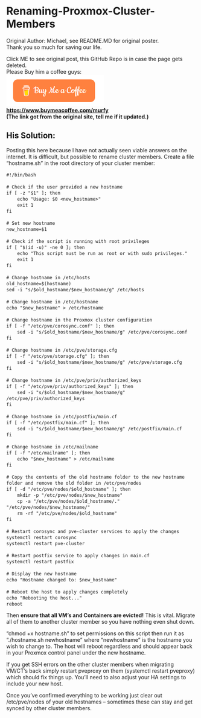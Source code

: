 # Renaming-Proxmox-Cluster-Members
Original Author: Michael, see README.MD for original poster.  
Thank you so much for saving our life.

Click ME to see original post, this GitHub Repo is in case the page gets deleted.  
Please Buy him a coffee guys:  
[![Buy him a Coffee Guys](https://github.com/KenRen98/Renaming-Proxmox-Cluster-Members/blob/main/Buy%20him%20a%20coffee.png?raw=true)](https://www.buymeacoffee.com/murfy)  
**https://www.buymeacoffee.com/murfy  
(The link got from the original site, tell me if it updated.)**

## His Solution:  
Posting this here because I have not actually seen viable answers on the internet. It is difficult, but possible to rename cluster members. Create a file “hostname.sh” in the root directory of your cluster member:  
```
#!/bin/bash

# Check if the user provided a new hostname
if [ -z "$1" ]; then
    echo "Usage: $0 <new_hostname>"
    exit 1
fi

# Set new hostname
new_hostname=$1

# Check if the script is running with root privileges
if [ "$(id -u)" -ne 0 ]; then
    echo "This script must be run as root or with sudo privileges."
    exit 1
fi

# Change hostname in /etc/hosts
old_hostname=$(hostname)
sed -i "s/$old_hostname/$new_hostname/g" /etc/hosts

# Change hostname in /etc/hostname
echo "$new_hostname" > /etc/hostname

# Change hostname in the Proxmox cluster configuration
if [ -f "/etc/pve/corosync.conf" ]; then
    sed -i "s/$old_hostname/$new_hostname/g" /etc/pve/corosync.conf
fi

# Change hostname in /etc/pve/storage.cfg
if [ -f "/etc/pve/storage.cfg" ]; then
    sed -i "s/$old_hostname/$new_hostname/g" /etc/pve/storage.cfg
fi

# Change hostname in /etc/pve/priv/authorized_keys
if [ -f "/etc/pve/priv/authorized_keys" ]; then
    sed -i "s/$old_hostname/$new_hostname/g" /etc/pve/priv/authorized_keys
fi

# Change hostname in /etc/postfix/main.cf
if [ -f "/etc/postfix/main.cf" ]; then
    sed -i "s/$old_hostname/$new_hostname/g" /etc/postfix/main.cf
fi

# Change hostname in /etc/mailname
if [ -f "/etc/mailname" ]; then
    echo "$new_hostname" > /etc/mailname
fi

# Copy the contents of the old hostname folder to the new hostname folder and remove the old folder in /etc/pve/nodes
if [ -d "/etc/pve/nodes/$old_hostname" ]; then
    mkdir -p "/etc/pve/nodes/$new_hostname"
    cp -a "/etc/pve/nodes/$old_hostname/." "/etc/pve/nodes/$new_hostname/"
    rm -rf "/etc/pve/nodes/$old_hostname"
fi

# Restart corosync and pve-cluster services to apply the changes
systemctl restart corosync
systemctl restart pve-cluster

# Restart postfix service to apply changes in main.cf
systemctl restart postfix

# Display the new hostname
echo "Hostname changed to: $new_hostname"

# Reboot the host to apply changes completely
echo "Rebooting the host..."
reboot
```
Then **ensure that all VM’s and Containers are evicted!** This is vital. Migrate all of them to another cluster member so you have nothing even shut down.

“chmod +x hostname.sh” to set permissions on this script then run it as “./hostname.sh newhostname” where “newhostname” is the hostname you wish to change to. The host will reboot regardless and should appear back in your Proxmox control panel under the new hostname.

If you get SSH errors on the other cluster members when migrating VM/CT’s back simply restart pveproxy on them (systemctl restart pveproxy) which should fix things up. You’ll need to also adjust your HA settings to include your new host.

Once you’ve confirmed everything to be working just clear out /etc/pve/nodes of your old hostnames – sometimes these can stay and get synced by other cluster members.
